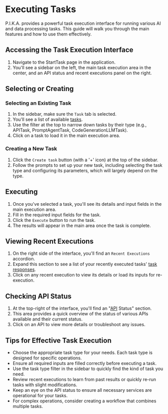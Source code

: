 # Executing Tasks

P.I.K.A. provides a powerful task execution interface for running various AI and data processing tasks. This guide will walk you through the main features and how to use them effectively.

## Accessing the Task Execution Interface

1. Navigate to the StartTask page in the application.
2. You'll see a sidebar on the left, the main task execution area in the center, and an API status and recent executions panel on the right.

## Selecting or Creating

### Selecting an Existing Task
1. In the sidebar, make sure the `Task` tab is selected.
2. You'll see a list of available [tasks](/knowledgebase/task).
3. Use the filter at the top to narrow down tasks by their type (e.g., APITask, PromptAgentTask, CodeGenerationLLMTask).
4. Click on a task to load it in the main execution area.

### Creating a New Task
1. Click the `Create task` button (with a '+' icon) at the top of the sidebar.
2. Follow the prompts to set up your new task, including selecting the task type and configuring its parameters, which will largely depend on the type. 

## Executing

1. Once you've selected a task, you'll see its details and input fields in the main execution area.
2. Fill in the required input fields for the task.
3. Click the `Execute` button to run the task.
4. The results will appear in the main area once the task is complete.

## Viewing Recent Executions

1. On the right side of the interface, you'll find an `Recent Executions` accordion.
2. Expand this section to see a list of your recently executed tasks' [task responses](/knowledgebase/task_response).
3. Click on any recent execution to view its details or load its inputs for re-execution.

## Checking API Status

1. At the top-right of the interface, you'll find an "[API](/knowledgebase/api) Status" section.
2. This area provides a quick overview of the status of various APIs available and their current status.
3. Click on an API to view more details or troubleshoot any issues.

## Tips for Effective Task Execution

- Choose the appropriate task type for your needs. Each task type is designed for specific operations.
- Ensure all required inputs are filled correctly before executing a task.
- Use the task type filter in the sidebar to quickly find the kind of task you need.
- Review recent executions to learn from past results or quickly re-run tasks with slight modifications.
- Keep an eye on the API status to ensure all necessary services are operational for your tasks.
- For complex operations, consider creating a workflow that combines multiple tasks.